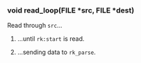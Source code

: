 ### void read\_loop(FILE \*src, FILE \*dest)

  Read through `src`...<br/>
  1. ...until `rk:start` is read.

  2. ...sending data to `rk_parse`.

